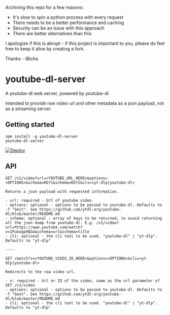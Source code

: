 Archiving this repo for a few reasons:

- It's slow to spin a python process with every request
- There needs to be a better performance and caching
- Security can be an issue with this approach
- There are better alternatives than this 

I apologize if this is abrupt - if this project is important to you, please do feel free to keep it alive by creating a fork.

Thanks - iBicha

# youtube-dl-server


A youtube-dl web server, powered by youtube-dl.

Intended to provide raw video url and other metadata as a json payload, not as a streaming server.

## Getting started
```
npm install -g youtube-dl-server
youtube-dl-server
```

[![Deploy](https://www.herokucdn.com/deploy/button.svg)](https://heroku.com/deploy)

## API

```
GET /v1/video?url=<YOUTUBE_URL_HERE>&options=<OPTIONS>&schema=KEY1&schema=KEY2&cli=<yt-dlp|youtube-dl>

Returns a json payload with requested information.

- url: required - Url of youtube video
- options: optional - options to be passed to youtube-dl. Defaults to -f "best". See https://github.com/ytdl-org/youtube-dl/blob/master/README.md
- schema: optional - array of keys to be returned, to avoid returning all the json dump from youtube-dl. E.g. /v1/video?url=https://www.youtube.com/watch?v=1PuGuqpHQGo&schema=url&schema=title
- cli: optional - the cli tool to be used. "youtube-dl" | "yt-dlp". Defaults to "yt-dlp"

----

GET /watch?v=<YOUTUBE_VIDEO_ID_HERE>&options=<OPTIONS>&cli=<yt-dlp|youtube-dl>

Redirects to the raw video url.

- v: required - Url or ID of the video, same as the url parameter of GET /v1/video
- options: optional - options to be passed to youtube-dl. Defaults to -f "best". See https://github.com/ytdl-org/youtube-dl/blob/master/README.md
- cli: optional - the cli tool to be used. "youtube-dl" | "yt-dlp". Defaults to "yt-dlp"
```
